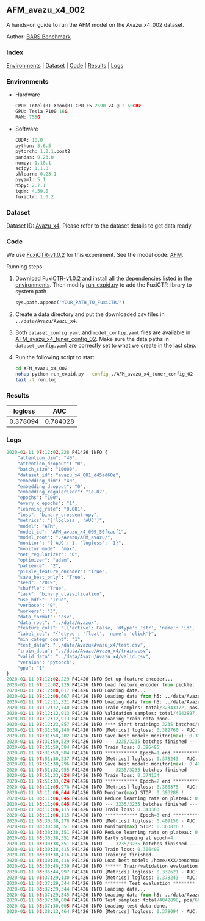## AFM_avazu_x4_002

A hands-on guide to run the AFM model on the Avazu_x4_002 dataset.

Author: [BARS Benchmark](https://github.com/reczoo/BARS/blob/main/CITATION)

### Index
[Environments](#Environments) | [Dataset](#Dataset) | [Code](#Code) | [Results](#Results) | [Logs](#Logs)

### Environments
+ Hardware

  ```python
  CPU: Intel(R) Xeon(R) CPU E5-2690 v4 @ 2.60GHz
  GPU: Tesla P100 16G
  RAM: 755G

  ```

+ Software

  ```python
  CUDA: 10.0
  python: 3.6.5
  pytorch: 1.0.1.post2
  pandas: 0.23.0
  numpy: 1.18.1
  scipy: 1.1.0
  sklearn: 0.23.1
  pyyaml: 5.1
  h5py: 2.7.1
  tqdm: 4.59.0
  fuxictr: 1.0.2
  ```

### Dataset
Dataset ID: [Avazu_x4](https://github.com/reczoo/Datasets/tree/main/Avazu/Avazu_x4). Please refer to the dataset details to get data ready.

### Code

We use [FuxiCTR-v1.0.2](https://github.com/reczoo/FuxiCTR/tree/v1.0.2) for this experiment. See the model code: [AFM](https://github.com/reczoo/FuxiCTR/blob/v1.0.2/fuxictr/pytorch/models/AFM.py).

Running steps:

1. Download [FuxiCTR-v1.0.2](https://github.com/reczoo/FuxiCTR/archive/refs/tags/v1.0.2.zip) and install all the dependencies listed in the [environments](#environments). Then modify [run_expid.py](./run_expid.py#L5) to add the FuxiCTR library to system path
    
    ```python
    sys.path.append('YOUR_PATH_TO_FuxiCTR/')
    ```

2. Create a data directory and put the downloaded csv files in `../data/Avazu/Avazu_x4`.

3. Both `dataset_config.yaml` and `model_config.yaml` files are available in [AFM_avazu_x4_tuner_config_02](./AFM_avazu_x4_tuner_config_02). Make sure the data paths in `dataset_config.yaml` are correctly set to what we create in the last step.

4. Run the following script to start.

    ```bash
    cd AFM_avazu_x4_002
    nohup python run_expid.py --config ./AFM_avazu_x4_tuner_config_02 --expid AFM_avazu_x4_009_50fcacf1 --gpu 0 > run.log &
    tail -f run.log
    ```

### Results

| logloss | AUC  |
|:--------------------:|:--------------------:|
| 0.378094 | 0.784028  |


### Logs
```python
2020-01-11 07:12:02,228 P41426 INFO {
    "attention_dim": "40",
    "attention_dropout": "0",
    "batch_size": "10000",
    "dataset_id": "avazu_x4_001_d45ad60e",
    "embedding_dim": "40",
    "embedding_dropout": "0",
    "embedding_regularizer": "1e-07",
    "epochs": "100",
    "every_x_epochs": "1",
    "learning_rate": "0.001",
    "loss": "binary_crossentropy",
    "metrics": "['logloss', 'AUC']",
    "model": "AFM",
    "model_id": "AFM_avazu_x4_009_50fcacf1",
    "model_root": "./Avazu/AFM_avazu/",
    "monitor": "{'AUC': 1, 'logloss': -1}",
    "monitor_mode": "max",
    "net_regularizer": "0",
    "optimizer": "adam",
    "patience": "2",
    "pickle_feature_encoder": "True",
    "save_best_only": "True",
    "seed": "2019",
    "shuffle": "True",
    "task": "binary_classification",
    "use_hdf5": "True",
    "verbose": "0",
    "workers": "3",
    "data_format": "csv",
    "data_root": "../data/Avazu/",
    "feature_cols": "[{'active': False, 'dtype': 'str', 'name': 'id', 'type': 'categorical'}, {'active': True, 'dtype': 'str', 'name': 'hour', 'preprocess': 'convert_hour', 'type': 'categorical'}, {'active': True, 'dtype': 'str', 'name': ['C1', 'banner_pos', 'site_id', 'site_domain', 'site_category', 'app_id', 'app_domain', 'app_category', 'device_id', 'device_ip', 'device_model', 'device_type', 'device_conn_type', 'C14', 'C15', 'C16', 'C17', 'C18', 'C19', 'C20', 'C21'], 'type': 'categorical'}, {'active': True, 'dtype': 'str', 'name': 'weekday', 'preprocess': 'convert_weekday', 'type': 'categorical'}, {'active': True, 'dtype': 'str', 'name': 'weekend', 'preprocess': 'convert_weekend', 'type': 'categorical'}]",
    "label_col": "{'dtype': 'float', 'name': 'click'}",
    "min_categr_count": "1",
    "test_data": "../data/Avazu/Avazu_x4/test.csv",
    "train_data": "../data/Avazu/Avazu_x4/train.csv",
    "valid_data": "../data/Avazu/Avazu_x4/valid.csv",
    "version": "pytorch",
    "gpu": "1"
}
2020-01-11 07:12:02,229 P41426 INFO Set up feature encoder...
2020-01-11 07:12:02,229 P41426 INFO Load feature_encoder from pickle: ../data/Avazu/avazu_x4_001_d45ad60e/feature_encoder.pkl
2020-01-11 07:12:08,617 P41426 INFO Loading data...
2020-01-11 07:12:08,667 P41426 INFO Loading data from h5: ../data/Avazu/avazu_x4_001_d45ad60e/train.h5
2020-01-11 07:12:11,321 P41426 INFO Loading data from h5: ../data/Avazu/avazu_x4_001_d45ad60e/valid.h5
2020-01-11 07:12:12,740 P41426 INFO Train samples: total/32343172, pos/5492052, neg/26851120, ratio/16.98%
2020-01-11 07:12:12,913 P41426 INFO Validation samples: total/4042897, pos/686507, neg/3356390, ratio/16.98%
2020-01-11 07:12:12,913 P41426 INFO Loading train data done.
2020-01-11 07:12:23,857 P41426 INFO **** Start training: 3235 batches/epoch ****
2020-01-11 07:31:58,140 P41426 INFO [Metrics] logloss: 0.382760 - AUC: 0.775380
2020-01-11 07:31:58,202 P41426 INFO Save best model: monitor(max): 0.392620
2020-01-11 07:31:59,529 P41426 INFO --- 3235/3235 batches finished ---
2020-01-11 07:31:59,584 P41426 INFO Train loss: 0.396495
2020-01-11 07:31:59,584 P41426 INFO ************ Epoch=1 end ************
2020-01-11 07:51:30,237 P41426 INFO [Metrics] logloss: 0.378243 - AUC: 0.783821
2020-01-11 07:51:30,296 P41426 INFO Save best model: monitor(max): 0.405578
2020-01-11 07:51:32,955 P41426 INFO --- 3235/3235 batches finished ---
2020-01-11 07:51:33,024 P41426 INFO Train loss: 0.374134
2020-01-11 07:51:33,024 P41426 INFO ************ Epoch=2 end ************
2020-01-11 08:11:05,978 P41426 INFO [Metrics] logloss: 0.386375 - AUC: 0.779663
2020-01-11 08:11:06,044 P41426 INFO Monitor(max) STOP: 0.393288 !
2020-01-11 08:11:06,045 P41426 INFO Reduce learning rate on plateau: 0.000100
2020-01-11 08:11:06,045 P41426 INFO --- 3235/3235 batches finished ---
2020-01-11 08:11:06,115 P41426 INFO Train loss: 0.343363
2020-01-11 08:11:06,115 P41426 INFO ************ Epoch=3 end ************
2020-01-11 08:30:38,278 P41426 INFO [Metrics] logloss: 0.409156 - AUC: 0.773033
2020-01-11 08:30:38,351 P41426 INFO Monitor(max) STOP: 0.363876 !
2020-01-11 08:30:38,351 P41426 INFO Reduce learning rate on plateau: 0.000010
2020-01-11 08:30:38,351 P41426 INFO Early stopping at epoch=4
2020-01-11 08:30:38,351 P41426 INFO --- 3235/3235 batches finished ---
2020-01-11 08:30:38,415 P41426 INFO Train loss: 0.306409
2020-01-11 08:30:38,416 P41426 INFO Training finished.
2020-01-11 08:30:38,416 P41426 INFO Load best model: /home/XXX/benchmarks/Avazu/AFM_avazu/avazu_x4_001_d45ad60e/AFM_avazu_x4_009_50fcacf1_avazu_x4_001_d45ad60e_model.ckpt
2020-01-11 08:30:40,339 P41426 INFO ****** Train/validation evaluation ******
2020-01-11 08:36:44,997 P41426 INFO [Metrics] logloss: 0.332621 - AUC: 0.853023
2020-01-11 08:37:29,130 P41426 INFO [Metrics] logloss: 0.378243 - AUC: 0.783821
2020-01-11 08:37:29,344 P41426 INFO ******** Test evaluation ********
2020-01-11 08:37:29,344 P41426 INFO Loading data...
2020-01-11 08:37:29,345 P41426 INFO Loading data from h5: ../data/Avazu/avazu_x4_001_d45ad60e/test.h5
2020-01-11 08:37:30,004 P41426 INFO Test samples: total/4042898, pos/686507, neg/3356391, ratio/16.98%
2020-01-11 08:37:30,005 P41426 INFO Loading test data done.
2020-01-11 08:38:13,464 P41426 INFO [Metrics] logloss: 0.378094 - AUC: 0.784028

```
